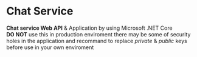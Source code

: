 # Chat Service
<b>Chat service Web API</b> &amp; Application by using Microsoft .NET Core </br>
<b>DO NOT</b> use this in production enviroment there may be some of security holes in the application
and recommand to replace <i>private</i> & <i>public</i> keys before use in your own enviroment
